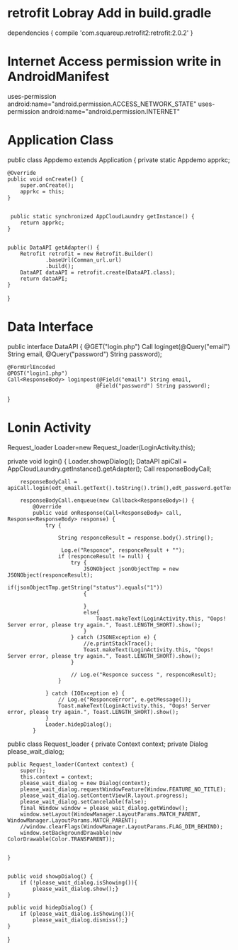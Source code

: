 # retrofit Lobray Add in build.gradle

dependencies {
    compile 'com.squareup.retrofit2:retrofit:2.0.2'
    }

# Internet Access permission write in AndroidManifest

   uses-permission android:name="android.permission.ACCESS_NETWORK_STATE"
    uses-permission android:name="android.permission.INTERNET" 
  

# Application Class

public class Appdemo extends Application 
{
    private static Appdemo apprkc;
    
    @Override
    public void onCreate() {
        super.onCreate();
        apprkc = this;
    }


     public static synchronized AppCloudLaundry getInstance() {
        return apprkc;
    }

  
    public DataAPI getAdapter() {
        Retrofit retrofit = new Retrofit.Builder()
                .baseUrl(Comman_url.url)
                .build();
        DataAPI dataAPI = retrofit.create(DataAPI.class);
        return dataAPI;
    }

}

# Data Interface

public interface DataAPI 
{
    @GET("login.php")
    Call<ResponseBody> loginget(@Query("email") String email,
                              @Query("password") String password);

    @FormUrlEncoded
    @POST("login1.php")
    Call<ResponseBody> loginpost(@Field("email") String email,
                                @Field("password") String password);
}


# Lonin Activity

Request_loader Loader=new Request_loader(LoginActivity.this);

 private void login()
 {
        Loader.showpDialog();
        DataAPI apiCall = AppCloudLaundry.getInstance().getAdapter();
        Call<ResponseBody> responseBodyCall;

        responseBodyCall = apiCall.login(edt_email.getText().toString().trim(),edt_password.getText().toString().trim());

        responseBodyCall.enqueue(new Callback<ResponseBody>() {
            @Override
            public void onResponse(Call<ResponseBody> call, Response<ResponseBody> response) {
                try {

                    String responceResult = response.body().string();

                     Log.e("Responce", responceResult + "");
                    if (responceResult != null) {
                        try {
                            JSONObject jsonObjectTmp = new JSONObject(responceResult);
                            if(jsonObjectTmp.getString("status").equals("1"))
                            {
                               
                            }
                            else{
                                Toast.makeText(LoginActivity.this, "Oops! Server error, please try again.", Toast.LENGTH_SHORT).show();
                            }
                        } catch (JSONException e) {
                            //e.printStackTrace();
                            Toast.makeText(LoginActivity.this, "Oops! Server error, please try again.", Toast.LENGTH_SHORT).show();
                        }

                        // Log.e("Responce success ", responceResult);
                    }

                } catch (IOException e) {
                    // Log.e("ResponceError", e.getMessage());
                    Toast.makeText(LoginActivity.this, "Oops! Server error, please try again.", Toast.LENGTH_SHORT).show();
                }
                Loader.hidepDialog();
            }



public class Request_loader 
{
	private Context context;
	private Dialog please_wait_dialog;

	public Request_loader(Context context) {
		super();
		this.context = context;
		please_wait_dialog = new Dialog(context);
		please_wait_dialog.requestWindowFeature(Window.FEATURE_NO_TITLE);
		please_wait_dialog.setContentView(R.layout.progress);
		please_wait_dialog.setCancelable(false);
		final Window window = please_wait_dialog.getWindow();
	    window.setLayout(WindowManager.LayoutParams.MATCH_PARENT, WindowManager.LayoutParams.MATCH_PARENT);
	    //window.clearFlags(WindowManager.LayoutParams.FLAG_DIM_BEHIND);
	    window.setBackgroundDrawable(new ColorDrawable(Color.TRANSPARENT));
		

	}


	public void showpDialog() {
		if (!please_wait_dialog.isShowing()){
			please_wait_dialog.show();}
	}

	public void hidepDialog() {
		if (please_wait_dialog.isShowing()){
			please_wait_dialog.dismiss();}
	}
	
	 
}


